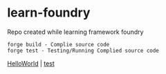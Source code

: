 # learn-foundry
Repo created while learning framework foundry

```
forge build - Complie source code
forge test - Testing/Running Complied source code
```

[HelloWorld](https://github.com/basant0x01/learn-foundry/blob/main/orginal-codes/HelloWorld.sol) | [test](https://github.com/basant0x01/learn-foundry/blob/main/test-codes/HelloWorld.t.sol)
